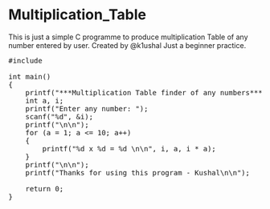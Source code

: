 # Multiplication_Table
This is just a simple C programme to produce multiplication Table of any number entered by user. Created by @k1ushal Just a beginner practice.


<pre>
#include <stdio.h>

int main()
{
	printf("***Multiplication Table finder of any numbers***\n\n\n\n");
	int a, i;
	printf("Enter any number: ");
	scanf("%d", &i);
	printf("\n\n");
	for (a = 1; a <= 10; a++)
	{
		printf("%d x %d = %d \n\n", i, a, i * a);
	}
	printf("\n\n");
	printf("Thanks for using this program - Kushal\n\n");

	return 0;
} </pre>
